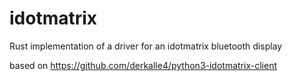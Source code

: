 # idotmatrix

Rust implementation of a driver for an idotmatrix bluetooth display

based on https://github.com/derkalle4/python3-idotmatrix-client
